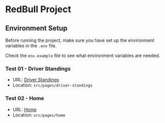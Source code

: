 # RedBull Project

## Environment Setup

Before running the project, make sure you have set up the environment variables in the `.env` file.

Check the `env.example` file to see what environment variables are needed.

### Test 01 - Driver Standings
- URL: [Driver Standings](http://localhost:5173/driver-standings)
- Location: `src/pages/driver-standings`

### Test 02 - Home
- URL: [Home](http://localhost:5173/)
- Location: `src/pages/home`
